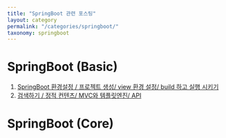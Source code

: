 ```yaml
---
title: "SpringBoot 관련 포스팅"
layout: category
permalink: "/categories/springboot/"
taxonomy: springboot
---
```


# SpringBoot (Basic)
1. [SpringBoot 환경설정 / 프로젝트 생성/ view 환경 설정/ build 하고 실행 시키기](https://heojungseok.github.io/springboot-basic/springboot_basic_1/)
2. [검색하기 / 정적 컨텐츠/ MVC와 템플릿엔진/ API](https://heojungseok.github.io/springboot-basic/springboot_basic_2/)
# SpringBoot (Core)
